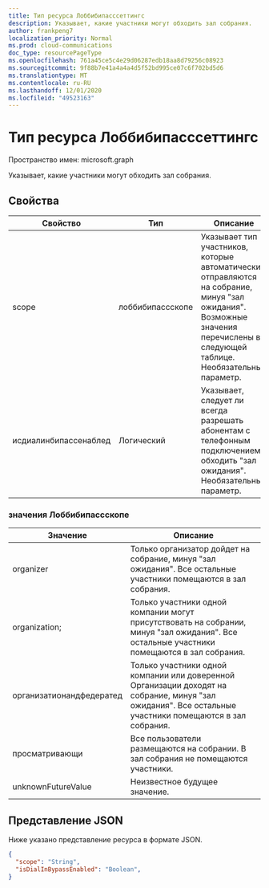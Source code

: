 ```yaml
---
title: Тип ресурса Лоббибипасссеттингс
description: Указывает, какие участники могут обходить зал собрания.
author: frankpeng7
localization_priority: Normal
ms.prod: cloud-communications
doc_type: resourcePageType
ms.openlocfilehash: 761a45ce5c4e29d06287edb18aa8d79256c08923
ms.sourcegitcommit: 9f88b7e41a4a4a4d5f52bd995ce07c6f702bd5d6
ms.translationtype: MT
ms.contentlocale: ru-RU
ms.lasthandoff: 12/01/2020
ms.locfileid: "49523163"
---
```

# <a name="lobbybypasssettings-resource-type"></a>Тип ресурса Лоббибипасссеттингс

Пространство имен: microsoft.graph

Указывает, какие участники могут обходить зал собрания.

## <a name="properties"></a>Свойства

| Свойство              | Тип             | Описание                                                                                                                                                          |
| --------------------- | ---------------- | -------------------------------------------------------------------------------------------------------------------------------------------------------------------- |
| scope                 | лоббибипассскопе | Указывает тип участников, которые автоматически отправляются на собрание, минуя "зал ожидания". Возможные значения перечислены в следующей таблице. Необязательный параметр. |
| исдиалинбипассенаблед | Логический          | Указывает, следует ли всегда разрешать абонентам с телефонным подключением обходить "зал ожидания". Необязательный параметр.                                                                                   |

### <a name="lobbybypassscope-values"></a>значения Лоббибипассскопе

| Значение                    | Описание                                                                                                                                                                     |
| ------------------------ | ------------------------------------------------------------------------------------------------------------------------------------------------------------------------------- |
| organizer                | Только организатор дойдет на собрание, минуя "зал ожидания". Все остальные участники помещаются в зал собрания.                                                   |
| organization;             | Только участники одной компании могут присутствовать на собрании, минуя "зал ожидания". Все остальные участники помещаются в зал собрания.                         |
| организатионандфедератед | Только участники одной компании или доверенной Организации доходят на собрание, минуя "зал ожидания". Все остальные участники помещаются в зал собрания. |
| просматривающи                 | Все пользователи размещаются на собрании. В зал собрания не помещаются участники.                                                                                         |
| unknownFutureValue       | Неизвестное будущее значение.                                                                                                                                                            |

## <a name="json-representation"></a>Представление JSON

Ниже указано представление ресурса в формате JSON.

<!-- {
  "blockType": "resource",
  "optionalProperties": [],
  "@odata.type": "microsoft.graph.lobbyBypassSettings"
}-->
```json
{
  "scope": "String",
  "isDialInBypassEnabled": "Boolean",
}
```

<!-- uuid: 8fcb5dbc-d5aa-4681-8e31-b001d5168d79
2015-10-25 14:57:30 UTC -->
<!--
{
  "type": "#page.annotation",
  "description": "lobbyBypassSettings resource",
  "keywords": "",
  "section": "documentation",
  "tocPath": "",
  "suppressions": []
}
-->
